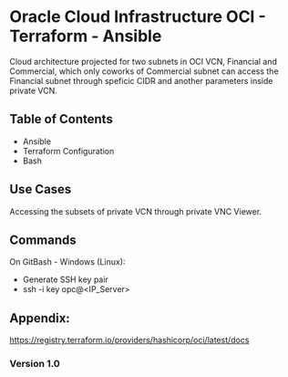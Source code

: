 # Oracle Cloud Infrastructure OCI - Terraform - Ansible 

Cloud architecture projected for two subnets in OCI VCN, Financial and Commercial, which only coworks of Commercial subnet can access the Financial subnet through speficic CIDR and another parameters inside private VCN. 

## Table of Contents

- Ansible 
- Terraform Configuration
- Bash

## Use Cases

Accessing the subsets of private VCN through private VNC Viewer.

## Commands

On GitBash - Windows (Linux): 
- Generate SSH key pair
- ssh -i key opc@<IP_Server>

## Appendix:

https://registry.terraform.io/providers/hashicorp/oci/latest/docs


### Version 1.0
